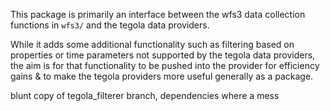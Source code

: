 This package is primarily an interface between the wfs3 data collection functions in `wfs3/`
and the tegola data providers. 

While it adds some additional functionality such as filtering based on properties or time
parameters not supported by the tegola data providers, the aim is for that functionality
to be pushed into the provider for efficiency gains & to make the tegola providers more useful
generally as a package.

blunt copy of tegola_filterer branch, dependencies where a mess